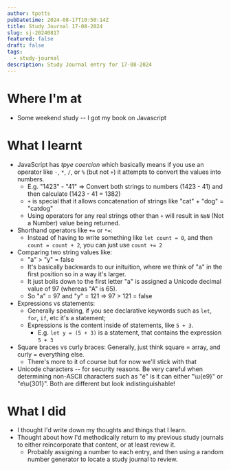 ```yaml
---
author: tpotts
pubDatetime: 2024-08-17T10:50:14Z
title: Study Journal 17-08-2024
slug: sj-20240817
featured: false
draft: false
tags:
  - study-journal
description: Study Journal entry for 17-08-2024
---
```


# Where I'm at

- Some weekend study -- I got my book on Javascript

# What I learnt

- JavaScript has _tpye coercion_ which basically means if you use an operator like `-`, `*`, `/`, or `%` (but not `+`) it attempts to convert the values into numbers.
  - E.g. "1423" - "41" => Convert both strings to numbers (1423 - 41) and then calculate (1423 - 41 = 1382)
  - `+` is special that it allows concatenation of strings like "cat" + "dog" = "catdog"
  - Using operators for any real strings other than `+` will result in `NaN` (Not a Number) value being returned.
- Shorthand operators like `+=` or `*=`:
  - Instead of having to write something like `let count = 0`, and then `count = count + 2`, you can just use `count += 2`
- Comparing two string values like:
  - "a" > "y" = false
  - It's basically backwards to our inituition, where we think of "a" in the first position so in a way it's larger.
  - It just boils down to the first letter "a" is assigned a Unicode decimal value of 97 (whereas "A" is 65).
  - So "a" = 97 and "y" = 121 => 97 > 121 = false
- Expressions vs statements:
  - Generally speaking, if you see declarative keywords such as `let`, `for`, `if`, etc it's a statement;
  - Expressions is the content inside of statements, like `5 + 3`.
    - E.g. `let y = (5 + 3)` is a statement, that contains the expression `5 + 3`
- Square braces vs curly braces: Generally, just think square = array, and curly = everything else.
  - There's more to it of course but for now we'll stick with that
- Unicode characters -- for security reasons. Be very careful when determining non-ASCII characters such as "é" is it can either "\u{e9}" or "e\u{301}". Both are different but look indistinguishable!

# What I did

- I thought I'd write down my thoughts and things that I learn.
- Thought about how I'd methodically return to my previous study journals to either reincorporate that content, or at least review it.
  - Probably assigning a number to each entry, and then using a random number generator to locate a study journal to review.
